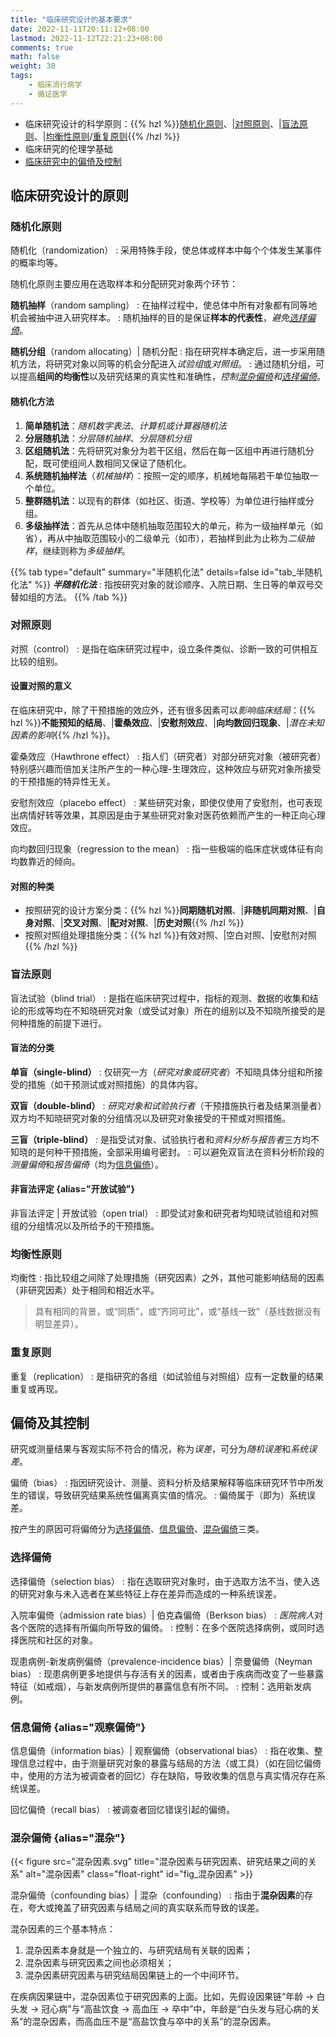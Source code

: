 ```yaml
---
title: "临床研究设计的基本要求"
date: 2022-11-11T20:11:12+08:00
lastmod: 2022-11-12T22:21:23+08:00
comments: true
math: false
weight: 30
tags:
    - 临床流行病学
    - 循证医学
---
```


- 临床研究设计的科学原则：{{% hzl %}}[随机化原则](#随机化原则)、|[对照原则](#对照原则)、|[盲法原则](#盲法原则)、|[均衡性原则](#均衡性原则)/[重复原则](#重复原则){{% /hzl %}}
- 临床研究的伦理学基础
- [临床研究中的偏倚及控制](#偏倚及其控制)

<!--more-->

## 临床研究设计的原则

### 随机化原则

随机化（randomization）
: 采用特殊手段，使总体或样本中每个个体发生某事件的概率均等。

随机化原则主要应用在选取样本和分配研究对象两个环节：

**随机抽样**（random sampling）
: 在抽样过程中，使总体中所有对象都有同等地机会被抽中进入研究样本。
: 随机抽样的目的是保证**样本的代表性**，*避免[选择偏倚](#选择偏倚)*。

**随机分组**（random allocating）| 随机分配
: 指在研究样本确定后，进一步采用随机方法，将研究对象以同等的机会分配进入*试验组*或*对照组*。
: 通过随机分组，可以提高**组间的均衡性**以及研究结果的真实性和准确性，*控制[混杂偏倚](#混杂偏倚)和[选择偏倚](#选择偏倚)*。

#### 随机化方法

1. **简单随机法**：*随机数字表法*、*计算机或计算器随机法*
2. **分层随机法**：*分层随机抽样*、*分层随机分组*
3. **区组随机法**：先将研究对象分为若干区组，然后在每一区组中再进行随机分配，既可使组间人数相同又保证了随机化。
4. **系统随机抽样法**（*机械抽样*）：按照一定的顺序，机械地每隔若干单位抽取一个单位。
5. **整群随机法**：以现有的群体（如社区、街道、学校等）为单位进行抽样或分组。
6. **多级抽样法**：首先从总体中随机抽取范围较大的单元，称为一级抽样单元（如省），再从中抽取范围较小的二级单元（如市），若抽样到此为止称为*二级抽样*，继续则称为*多级抽样*。

{{% tab type="default" summary="半随机化法" details=false  id="tab_半随机化法" %}}
***半随机化法***
: 指按研究对象的就诊顺序、入院日期、生日等的单双号交替如组的方法。
{{% /tab %}}

### 对照原则

对照（control）
: 是指在临床研究过程中，设立条件类似、诊断一致的可供相互比较的组别。

#### 设置对照的意义

在临床研究中，除了干预措施的效应外，还有很多因素可以*影响临床结局*：{{% hzl %}}**不能预知的结局**、|**霍桑效应**、|**安慰剂效应**、|**向均数回归现象**、|*潜在未知因素的影响*{{% /hzl %}}。

霍桑效应（Hawthrone effect）
: 指人们（研究者）对部分研究对象（被研究者）特别感兴趣而倍加关注所产生的一种心理-生理效应，这种效应与研究对象所接受的干预措施的特异性无关。

安慰剂效应（placebo effect）
: 某些研究对象，即使仅使用了安慰剂，也可表现出病情好转等效果，其原因是由于某些研究对象对医药依赖而产生的一种正向心理效应。

向均数回归现象（regression to the mean）
: 指一些极端的临床症状或体征有向均数靠近的倾向。

#### 对照的种类

- 按照研究的设计方案分类：{{% hzl %}}**同期随机对照**、|**非随机同期对照**、|**自身对照**、|**交叉对照**、|**配对对照**、|**历史对照**{{% /hzl %}}
- 按照对照组处理措施分类：{{% hzl %}}有效对照、|空白对照、|安慰剂对照{{% /hzl %}}

### 盲法原则

盲法试验（blind trial）
: 是指在临床研究过程中，指标的观测、数据的收集和结论的形成等均在不知晓研究对象（或受试对象）所在的组别以及不知晓所接受的是何种措施的前提下进行。

#### 盲法的分类

**单盲（single-blind）**
: 仅研究一方（*研究对象或研究者*）不知晓具体分组和所接受的措施（如干预测试或对照措施）的具体内容。

**双盲（double-blind）**
: *研究对象和试验执行者*（干预措施执行者及结果测量者）双方均不知晓研究对象的分组情况以及研究对象接受的干预或对照措施。

**三盲（triple-blind）**
: 是指受试对象、试验执行者和*资料分析与报告者*三方均不知晓的是何种干预措施，全部采用编号密封。
: 可以避免双盲法在资料分析阶段的*测量偏倚*和*报告偏倚*（均为[信息偏倚](#信息偏倚)）。

#### 非盲法评定 {alias="开放试验"}

非盲法评定 | 开放试验（open trial）
: 即受试对象和研究者均知晓试验组和对照组的分组情况以及所给予的干预措施。

### 均衡性原则

均衡性
: 指比较组之间除了处理措施（研究因素）之外，其他可能影响结局的因素（非研究因素）处于相同和相近水平。

> 具有相同的背景，或“同质”，或“齐同可比”，或“基线一致”（基线数据没有明显差异）。

### 重复原则

重复（replication）
: 是指研究的各组（如试验组与对照组）应有一定数量的结果重复或再现。

## 偏倚及其控制

研究或测量结果与客观实际不符合的情况，称为*误差*，可分为*随机误差*和*系统误差*。

偏倚（bias）
: 指因研究设计、测量、资料分析及结果解释等临床研究环节中所发生的错误，导致研究结果系统性偏离真实值的情况。
: 偏倚属于（即为）系统误差。

按产生的原因可将偏倚分为[选择偏倚](#选择偏倚)、[信息偏倚](#信息偏倚)、[混杂偏倚](#混杂偏倚)三类。

### 选择偏倚

选择偏倚（selection bias）
: 指在选取研究对象时，由于选取方法不当，使入选的研究对象与未入选者在某些特征上存在差异而造成的一种系统误差。

<!--separator-->

入院率偏倚（admission rate bias）| 伯克森偏倚（Berkson bias）
: *医院病人*对各个医院的选择有所偏向所导致的偏倚。
: 控制：在多个医院选择病例，或同时选择医院和社区的对象。

现患病例-新发病例偏倚（prevalence-incidence bias）| 奈曼偏倚（Neyman bias）
: 现患病例更多地提供与存活有关的因素，或者由于疾病而改变了一些暴露特征（如戒烟），与新发病例所提供的暴露信息有所不同。
: 控制：选用新发病例。

### 信息偏倚 {alias="观察偏倚"}

信息偏倚（information bias）| 观察偏倚（observational bias）
: 指在收集、整理信息过程中，由于测量研究对象的暴露与结局的方法（或工具）（如在回忆偏倚中，使用的方法为被调查者的回忆）存在缺陷，导致收集的信息与真实情况存在系统误差。

<!--separator-->

回忆偏倚（recall bias）
: 被调查者回忆错误引起的偏倚。

### 混杂偏倚 {alias="混杂"}

{{< figure src="混杂因素.svg" title="混杂因素与研究因素、研究结果之间的关系" alt="混杂因素" class="float-right" id="fig_混杂因素" >}}

混杂偏倚（confounding bias）| 混杂（confounding）
: 指由于**混杂因素**的存在，夸大或掩盖了研究因素与结局之间的真实联系而导致的误差。

混杂因素的三个基本特点：

1. 混杂因素本身就是一个独立的、与研究结局有关联的因素；
2. 混杂因素与研究因素之间也必须相关；
3. 混杂因素研究因素与研究结局因果链上的一个中间环节。

在疾病因果链中，混杂因素位于研究因素的上面。比如，先假设因果链“年龄 → 白头发 → 冠心病”与“高盐饮食 → 高血压 → 卒中”中，年龄是“白头发与冠心病的关系”的混杂因素，而高血压不是“高盐饮食与卒中的关系”的混杂因素。
